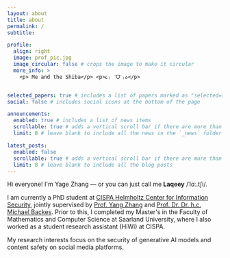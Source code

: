```yaml
---
layout: about
title: about
permalink: /
subtitle: 

profile:
  align: right
  image: prof_pic.jpg
  image_circular: false # crops the image to make it circular
  more_info: >
    <p> Me and the Shiba</p> <p>૮₍ ˊᗜˋ₎ა</p>


selected_papers: true # includes a list of papers marked as "selected={true}"
social: false # includes social icons at the bottom of the page

announcements:
  enabled: true # includes a list of news items
  scrollable: true # adds a vertical scroll bar if there are more than 3 news items
  limit: 8 # leave blank to include all the news in the `_news` folder

latest_posts:
  enabled: false
  scrollable: true # adds a vertical scroll bar if there are more than 3 new posts items
  limit: 8 # leave blank to include all the blog posts
---
```


Hi everyone! I'm Yage Zhang — or you can just call me **Laqeey** /ˈlɑː.tʃi/.

I am currently a PhD student at [CISPA Helmholtz Center for Information Security](https://cispa.de/en), jointly supervised by [Prof. Yang Zhang](https://yangzhangalmo.github.io/) and [Prof. Dr. Dr. h.c. Michael Backes](https://cispa.de/de/research/groups/backes). Prior to this, I completed my Master's in the Faculty of Mathematics and Computer Science at Saarland University, where I also worked as a student research assistant (HiWi) at CISPA.

My research interests focus on the security of generative AI models and content safety on social media platforms.


